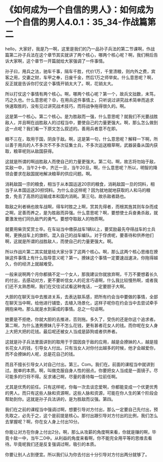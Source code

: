 # 《如何成为一个自信的男人》：如何成为一个自信的男人4.0.1：35_34-作战篇第二

hello，大家好，我是乃一啊，这里是我们的乃一品孙子兵法的第二节课啊，作战篇第二孙子兵法在这个章节其实就讲了两个核心，哪两个核心呢？啊，我们稍后告诉大家啊，这个章节一开篇就给大家强调了一件事情。

孙子曰，用兵之法，驰车千事，隔车千胜，代价1万，千里溃粮，则内外之费，宾客之用，交妻之财，车甲之奉，日废千金，然后1万之师举矣。什么意思呢？啊，反正就是告诉你打仗这个事情开销太大了。啊，花销太大。

所以打仗这个事情有两个核心。啊，哪两个核心呢？第一个，故兵文拙数，未笃，巧之久也。什么意思呢？😡，在用兵这件事情上，只听说过讲究战术简单而追求快速取胜的，没有见过讲究战术技巧，而将战争拖得很久的。啊。

这是第一个核心。第二个核心。是为胜敌而一强，什么意思呢？就我们不光要战胜敌人，并且啊在战胜敌人的过程当中，要使自己的力量更强大。啊，那么怎么做到这一点呢？我们看一下原文怎么叙述的。善用兵者意不在即。

粮不三在，取用于国，阴良于敌。啊，这是第一句，什么意思呢？解释一下啊，所以善于用兵的人不多次不不多次征集士兵，不多次运送粮草啊，武器装备从国内获取，粮草呢则从敌国获得。

这就是所谓的啊战胜敌人而使自己的力量更强大。第二句。啊，故志将勿始于敌，实敌一中，当午2十中，齐迁一旦，当午20旦。啊，什么意思呢？所以，明智的降领会要求在敌国就地解决粮草的供应问题。啊。

消耗敌国一宗的粮食，相当于从本国运送20宗的粮食，消耗敌国一旦的饲料，相当于从本国运送20担饲料。为什么会这样呢？因为就地就地获取的人和马的粮食，免去了高昂的运输成本和国内消耗。第三句。故杀敌者路也。

取敌之利者祸也故车战啊，得车时胜之上啊，赏其先得者，而根其旌其则车杂而成之啊，足善而养之，是为胜敌而异强。什么意思呢？啊，要想使士兵奋勇杀敌，就要激发他们同仇敌忾的勇气。要想夺取敌人的物质啊。

就要用柴货奖赏士卒。在车站当中缴获战车1辆以上，要奖励最先夺得战车的士兵啊，更换战车上的旗帜。混入自己的战车编队。对于俘虏呢，要善待和供养他们啊，这就是所谓的战胜敌人，而使自己的力量更强大。啊。

所以作战片第二其实就是给大家分享了这两个核心。啊，那么这两个核心思维在撩妹这件事情上有什么指导意义呢？第一。撩妹这个事情一定要速战速决，你拖得越久，你的经济上就越难受。

一般来说啊两个月你都搞不定一个女人，那我建议你就放弃啊，千万不要想着长久的付出，去感动对方，更不要听信女人的花言巧语啊，什么我比较慢热啊，或者我们还不太熟悉啊，我们在交往试试看这种鬼话，一定要胆子大啊。

大胆的在聊天当中去推进关系，去表达联系感，把所有约会当中要做的事情，全部在聊天当中啊，给他进行铺垫，去植入场景化，这样子呢你在约会当中去尝试牵手拥抱亲吻。那么就是水到渠成的事情。总之一句话啊。

她要是不拒绝，你就大胆的去推进，否则拖。多久了，受伤的还是你这个追求者。第二啊，为什么渣男撩妹几乎不怎么花钱，更有甚者花女人的钱。而你呢在女人身上大把大把的花钱。最后呢还被女人当成是舔狗或者供养者。

这就是孙子兵法里面讲到的取用于于国因良于敌的应用，越是会撩妹的人，越是擅长花女人的钱，引导女人付出。只有当女人对你付出越多的时候，他才会越爱你，而不会撩妹的人呢，总是花自己的钱。

而且不擅长引导女人对自己付出。第三。Com。我们在。前面的课程当中就讲到过。脱单的本质。啊，叫做克服自身人性的弱点。你要把女人当成是一面镜子。尽可能多的行将不得。反求诸己啊，尽量的善待每一位前任啊。

尤其是优秀的前任。只有这样呢，你每一次去谈恋爱啊，你都能变成一个优更优秀的男人。而只有这些人脉和资源啊，这些人脉和资源，可能在你人生的某个阶段会帮助到你。这就是孙子兵法讲的，是为胜敌而议强。第四。

我们在之前的课程当中强调过啊，想要引导对方付出，那么一定要自己先付出，预先取之，必先于之，这个是前提是核心。那付出跟引导对方付出的比例，我们怎么去掌握呢？啊，你在女人身上付出10分。

你能让对方在你身上付出2分。啊，那么从攻薪的角度啊来看，你就是赚的啊，毕竟十敌一中，当午二0中。从利益的角度来看啊，你不能完全用平等的思维去看待。毕竟呢我们还是反复强调过啊，吸引的本质。

你要让别人占到便宜。所以我们认为你去付出十分引导对方付出两分就够了。